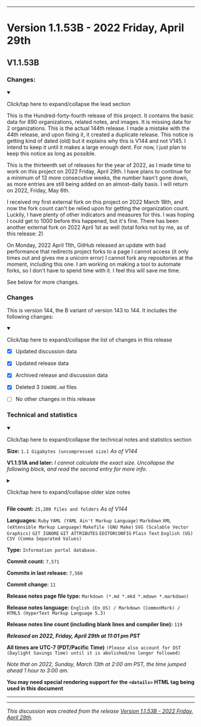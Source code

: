 
***

# Version 1.1.53B - 2022 Friday, April 29th

## V1.1.53B

### Changes:

<details open><summary><p lang="en">Click/tap here to expand/collapse the lead section</p></summary>

This is the Hundred-forty-fourth release of this project. It contains the basic data for 890 organizations, related notes, and images. It is missing data for 2 organizations. This is the actual 144th release. I made a mistake with the 44th release, and upon fixing it, it created a duplicate release. This notice is getting kind of dated (old) but it explains why this is V144 and not V145. I intend to keep it until it makes a large enough dent. For now, I just plan to keep this notice as long as possible.

This is the thirteenth set of releases for the year of 2022, as I made time to work on this project on 2022 Friday, April 29th. I have plans to continue for a minimum of 13 more consecutive weeks, the number hasn't gone down, as more entries are still being added on an almost-daily basis. I will return on 2022, Friday, May 6th.

I received my first external fork on this project on 2022 March 18th, and now the fork count can't be relied upon for getting the organization count. Luckily, I have plenty of other indicators and measures for this. I was hoping I could get to 1000 before this happened, but it's fine. There has been another external fork on 2022 April 1st as well (total forks not by me, as of this release: 2)

On Monday, 2022 April 11th, GitHub released an update with bad performance that redirects project forks to a page I cannot access (it only times out and gives me a unicorn error) I cannot fork any repositories at the moment, including this one. I am working on making a tool to automate forks, so I don't have to spend time with it. I feel this will save me time. 

See below for more changes.

</details>

### Changes

This is version 144, the B variant of version 143 to 144. It includes the following changes:

<details open><summary><p>Click/tap here to expand/collapse the list of changes in this release</p></summary>

- [x] Updated discussion data

- [x] Updated release data

- [x] Archived release and discussion data

<!--
- [x] Updated security info
!-->

<!--
- [x] Updated the main `README.md` file
!-->

<!--
- [x] Updated the changelog, both in plain text and markdown formats
!-->

<!--
- [x] Maintenance updates to the `Follows` directory, for GitHub Organization follow data (the ability to follow organizations was added on 2022 March 21st)
!-->

<!--
- [x] Added the `ACRONYMS.md` file to list acronyms used on this project
!-->

- [x] Deleted 3 `IGNORE.md` files

<!--
- [x] Began adding support for 2022 data
!-->

<!--
- [x] Added data up to 2022 April 29th (10 new organizations documented)
!-->

- [ ] No other changes in this release

<!--
- [x] Updated Git navigation data
!-->

</details>

### Technical and statistics

<details open><summary><p lang="en">Click/tap here to expand/collapse the technical notes and statistics section</p></summary>

**Size:** `1.1 Gigabytes (uncompressed size)` _As of V144_

**V1.1.51A and later:** _I cannot calculate the exact size. Uncollapse the following block, and read the second entry for more info._

<details><summary><p lang="en">Click/tap here to expand/collapse older size notes</p></summary>

1. _Why is this release so much larger? **(V1.1.48A)** A large image file (8.137 megabytes) was used more than 2 times, and there was a significant increase in documentation, along with other large image files, and clones of the changelog and security log._

2. _I can no longer document the exact size of the project **(V1.1.51A)** the project has exceeded 1000 Megabytes in size, and I can't cover the size down to the exact megabyte anymore, as I don't have any Linux software to do this yet._

</details>

**File count:** `25,200 files and folders` _As of V144_

**Languages:** `Ruby` `YAML (YAML Ain't Markup Language)` `Markdown` `XML (eXtensible Markup Language)` `Makefile (GNU Make)` `SVG (Scalable Vector Graphics)` `GIT IGNORE` `GIT ATTRIBUTES` `EDITORCONFIG` `Plain Text` `English (US)` `CSV (Comma Separated Values)`

**Type:** `Information portal database.`

**Commit count:** `7,571`

**Commits in last release:** `7,560`

**Commit change:** `11`

**Release notes page file type:** `Markdown (*.md *.mkd *.mdown *.markdown)`

**Release notes language:** `English (En_US) / Markdown (CommonMark) / HTML5 (HyperText Markup Language 5.3)`

**Release notes line count (including blank lines and compiler line):** `119`

***Released on 2022, Friday, April 29th at 11:01 pm PST***

**All times are UTC-7 (PDT/Pacific Time)** `(Please also account for DST (Daylight Savings Time) until it is abolished/no longer followed)`

_Note that on 2022, Sunday, March 13th at 2:00 am PST, the time jumped ahead 1 hour to 3:00 am._

**You may need special rendering support for the `<details>` HTML tag being used in this document**

</details>

***


<hr /><em>This discussion was created from the release <a href='https://github.com/seanpm2001/GitHub_Organization_Info/releases/tag/V1.1.53B'>Version 1.1.53B - 2022 Friday, April 29th</a>.</em>
